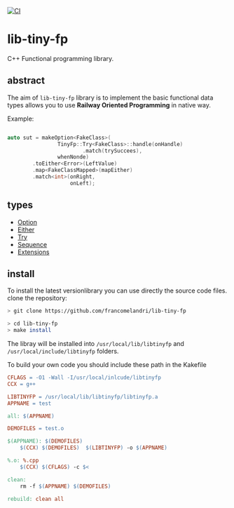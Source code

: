 [![CI](https://github.com/FrancoMelandri/lib-tiny-fp/actions/workflows/ci.yaml/badge.svg)](https://github.com/FrancoMelandri/lib-tiny-fp/actions/workflows/ci.yaml/badge.svg)


# lib-tiny-fp

C++ Functional programming library.

## abstract

The aim of `lib-tiny-fp` library is to implement the basic functional data types allows you to use **Railway Oriented Programming** in native way.

Example:

```c++

auto sut = makeOption<FakeClass>(
                TinyFp::Try<FakeClass>::handle(onHandle)
                        .match(trySuccees),
                whenNonde)
        .toEither<Error>(LeftValue)
        .map<FakeClassMapped>(mapEither)
        .match<int>(onRight,
                    onLeft);

```

## types

- [Option](./docs/option.md) 
- [Either](./docs/either.md) 
- [Try](./docs/try.md) 
- [Sequence](./docs/sequence.md) 
- [Extensions](./docs/extensions.md) 


## install

To install the latest versionlibrary you can use directly the source code files.
clone the repository:

```bash
> git clone https://github.com/francomelandri/lib-tiny-fp

> cd lib-tiny-fp
> make install

```

The libray will be installed into `/usr/local/lib/libtinyfp` and `/usr/local/include/libtinyfp` folders.

To build your own code you should include these path in the Kakefile

```makefile
CFLAGS = -O1 -Wall -I/usr/local/inlcude/libtinyfp 
CCX = g++

LIBTINYFP = /usr/local/lib/libtinyfp/libtinyfp.a
APPNAME = test

all: $(APPNAME)

DEMOFILES = test.o

$(APPNAME): $(DEMOFILES)
	$(CCX) $(DEMOFILES)  $(LIBTINYFP) -o $(APPNAME)

%.o: %.cpp
	$(CCX) $(CFLAGS) -c $<

clean:
	rm -f $(APPNAME) $(DEMOFILES)

rebuild: clean all
```
